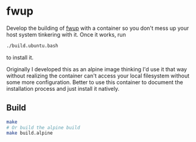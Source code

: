 # fwup

Develop the building of [fwup][] with a container so you don't mess up your host
system tinkering with it. Once it works, run

```sh
./build.ubuntu.bash
```

to install it.

Originally I developed this as an alpine image thinking I'd use it that way
without realizing the container can't access your local filesystem without some
more configuration. Better to use this container to document the installation
process and just install it natively.

[fwup]: https://github.com/fhunleth/fwup

## Build

```sh
make
# Or build the alpine build
make build.alpine
```
